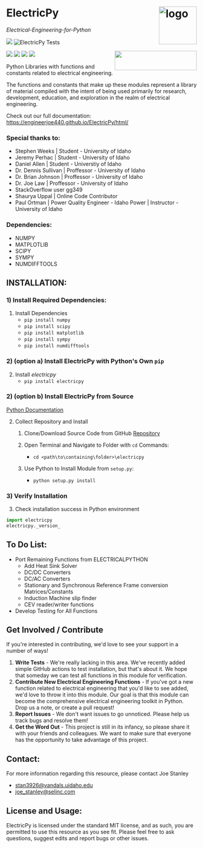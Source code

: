 # ElectricPy <img src="https://raw.githubusercontent.com/engineerjoe440/ElectricPy/master/logo/ElectricpyLogo.svg" width="100" alt="logo" align="right">
*Electrical-Engineering-for-Python*

[![](https://img.shields.io/pypi/pyversions/electricpy.svg?color=3776AB&logo=python&logoColor=white)](https://www.python.org/)
![ElectricPy Tests](https://github.com/engineerjoe440/ElectricPy/workflows/ElectricPy%20Tests/badge.svg)

[![](https://img.shields.io/pypi/v/electricpy.svg?color=blue&logo=pypi&logoColor=white)](https://pypi.org/project/electricpy/)
[![](https://pepy.tech/badge/electricpy)](https://pepy.tech/project/electricpy)
[![](https://img.shields.io/github/stars/engineerjoe440/electricpy?logo=github)](https://github.com/engineerjoe440/electricpy/)
[![](https://img.shields.io/pypi/l/electricpy.svg?color=blue)](https://github.com/engineerjoe440/electricpy/blob/master/LICENSE.txt)
[<img align="right" src="https://cdn.buymeacoffee.com/buttons/default-orange.png" width="217px" height="51x">](https://www.buymeacoffee.com/engineerjoe440)

Python Libraries with functions and constants related to electrical engineering.

The functions and constants that make up these modules represent a library of material compiled with the intent of being used primarily
for research, development, education, and exploration in the realm of electrical engineering.

Check out our full documentation: https://engineerjoe440.github.io/ElectricPy/html/

### Special thanks to:
- Stephen Weeks | Student - University of Idaho
- Jeremy Perhac | Student - University of Idaho
- Daniel Allen | Student - Universtiy of Idaho
- Dr. Dennis Sullivan | Proffessor - University of Idaho
- Dr. Brian Johnson | Proffessor - University of Idaho
- Dr. Joe Law | Proffessor - University of Idaho
- StackOverflow user gg349
- Shaurya Uppal | Online Code Contributor
- Paul Ortman | Power Quality Engineer - Idaho Power | Instructor - University of Idaho


### Dependencies:
- NUMPY
- MATPLOTLIB
- SCIPY
- SYMPY
- NUMDIFFTOOLS


## INSTALLATION:

### 1) Install Required Dependencies:
 1. Install Dependencies
    - `pip install numpy`
    - `pip install scipy`
    - `pip install matplotlib`
    - `pip install sympy`
    - `pip install numdifftools`

### 2) (option a) Install ElectricPy with Python's Own `pip`
 2. Install *electricpy*
    - `pip install electricpy`

### 2) (option b) Install ElectricPy from Source
[Python Documentation](https://docs.python.org/3/install/index.html)
  
 2. Collect Repository and Install
    
    1. Clone/Download Source Code from GitHub [Repository](https://github.com/engineerjoe440/ElectricPy)
  
    2. Open Terminal and Navigate to Folder with `cd` Commands:
        - `cd <path\to\containing\folder>\electricpy`

    3. Use Python to Install Module from `setup.py`:
        - `python setup.py install`
  
### 3) Verify Installation
 3. Check installation success in Python environment

   ```python
   import electricpy
   electricpy._version_
   ```

## To Do List:
- Port Remaining Functions from ELECTRICALPYTHON
    - Add Heat Sink Solver
    - DC/DC Converters
    - DC/AC Converters
    - Stationary and Synchronous Reference Frame conversion Matrices/Constants
    - Induction Machine slip finder
    - CEV reader/writer functions
- Develop Testing for All Functions

## Get Involved / Contribute
If you're interested in contributing, we'd love to see your support in a number of ways!
 1. **Write Tests** - We're really lacking in this area. We've recently added simple GitHub actions to test installation, but that's about it. We hope that someday we can test all functions in this module for verification.
 2. **Contribute New Electrical Engineering Functions** - If you've got a new function related to electrical engineering that you'd like to see added, we'd love to throw it into this module. Our goal is that this module can become the comprehensive electrical engineering toolkit in Python. Drop us a note, or create a pull request!
 3. **Report Issues** - We don't want issues to go unnoticed. Please help us track bugs and resolve them!
 4. **Get the Word Out** - This project is still in its infancy, so please share it with your friends and colleagues. We want to make sure that everyone has the opportunity to take advantage of this project.
    

## Contact:
For more information regarding this resource, please contact Joe Stanley
- <stan3926@vandals.uidaho.edu>
- <joe_stanley@selinc.com>

## License and Usage:
ElectricPy is licensed under the standard MIT license, and as such, you are permitted
to use this resource as you see fit. Please feel free to ask questions, suggest edits
and report bugs or other issues.
